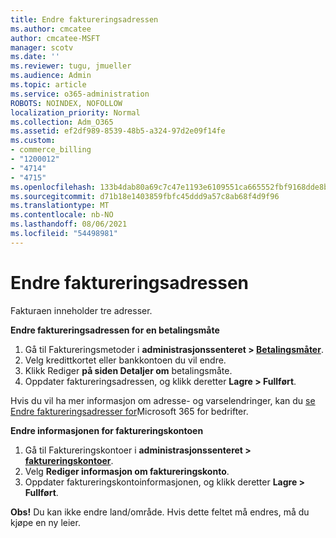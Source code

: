 ```yaml
---
title: Endre faktureringsadressen
ms.author: cmcatee
author: cmcatee-MSFT
manager: scotv
ms.date: ''
ms.reviewer: tugu, jmueller
ms.audience: Admin
ms.topic: article
ms.service: o365-administration
ROBOTS: NOINDEX, NOFOLLOW
localization_priority: Normal
ms.collection: Adm_O365
ms.assetid: ef2df989-8539-48b5-a324-97d2e09f14fe
ms.custom:
- commerce_billing
- "1200012"
- "4714"
- "4715"
ms.openlocfilehash: 133b4dab80a69c7c47e1193e6109551ca665552fbf9168dde8be14096336efe5
ms.sourcegitcommit: d71b18e1403859fbfc45ddd9a57c8ab68f4d9f96
ms.translationtype: MT
ms.contentlocale: nb-NO
ms.lasthandoff: 08/06/2021
ms.locfileid: "54498981"
---
```

# <a name="change-your-billing-address"></a>Endre faktureringsadressen

Fakturaen inneholder tre adresser.

**Endre faktureringsadressen for en betalingsmåte**

1. Gå til Faktureringsmetoder i **administrasjonssenteret > [Betalingsmåter](https://go.microsoft.com/fwlink/p/?linkid=2018806)**.
2. Velg kredittkortet eller bankkontoen du vil endre.
3. Klikk Rediger **på siden Detaljer om** betalingsmåte. 
4. Oppdater faktureringsadressen, og klikk deretter **Lagre > Fullført**.

Hvis du vil ha mer informasjon om adresse- og varselendringer, kan du [se Endre faktureringsadresser for](/microsoft-365/commerce/billing-and-payments/change-your-billing-addresses)Microsoft 365 for bedrifter.

**Endre informasjonen for faktureringskontoen**

1. Gå til Faktureringskontoer i **administrasjonssenteret > [faktureringskontoer](https://admin.microsoft.com/Adminportal/Home?source=applauncher#/BillingAccounts/billing-accounts)**.
2. Velg **Rediger informasjon om faktureringskonto**.
3. Oppdater faktureringskontoinformasjonen, og klikk deretter **Lagre > Fullført**.

**Obs!** Du kan ikke endre land/område. Hvis dette feltet må endres, må du kjøpe en ny leier.
